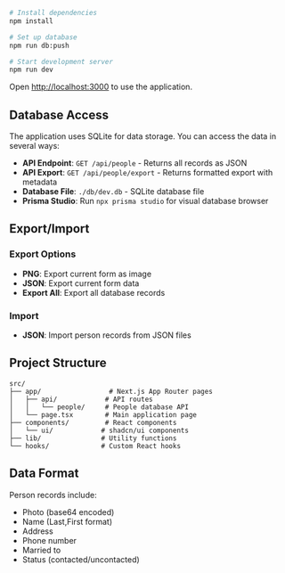 
```bash
# Install dependencies
npm install

# Set up database
npm run db:push

# Start development server
npm run dev
```

Open [http://localhost:3000](http://localhost:3000) to use the application.

## Database Access

The application uses SQLite for data storage. You can access the data in several ways:

- **API Endpoint**: `GET /api/people` - Returns all records as JSON
- **API Export**: `GET /api/people/export` - Returns formatted export with metadata
- **Database File**: `./db/dev.db` - SQLite database file
- **Prisma Studio**: Run `npx prisma studio` for visual database browser

## Export/Import

### Export Options
- **PNG**: Export current form as image
- **JSON**: Export current form data
- **Export All**: Export all database records

### Import
- **JSON**: Import person records from JSON files

## Project Structure

```
src/
├── app/                 # Next.js App Router pages
│   ├── api/            # API routes
│   │   └── people/     # People database API
│   └── page.tsx        # Main application page
├── components/         # React components
│   └── ui/            # shadcn/ui components
├── lib/               # Utility functions
└── hooks/             # Custom React hooks
```

## Data Format

Person records include:
- Photo (base64 encoded)
- Name (Last,First format)
- Address
- Phone number
- Married to
- Status (contacted/uncontacted)